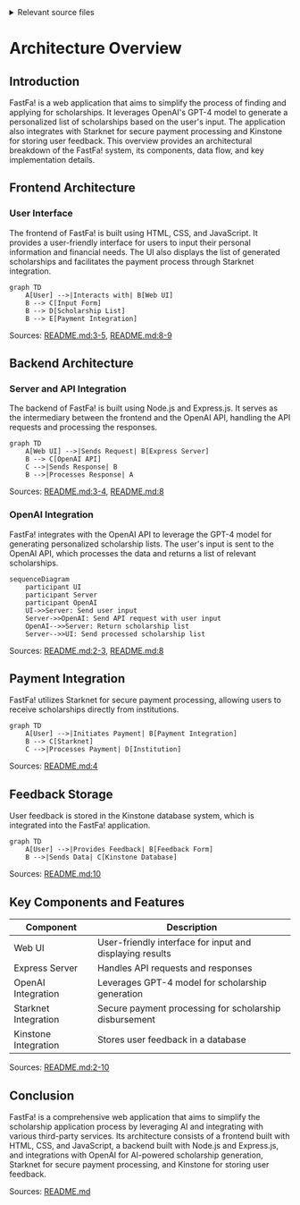 <details>
<summary>Relevant source files</summary>

The following file was used as context for generating this wiki page:

- [README.md](https://github.com/agattani123/Fast-Fa/blob/master/README.md)

</details>

# Architecture Overview

## Introduction

FastFa! is a web application that aims to simplify the process of finding and applying for scholarships. It leverages OpenAI's GPT-4 model to generate a personalized list of scholarships based on the user's input. The application also integrates with Starknet for secure payment processing and Kinstone for storing user feedback. This overview provides an architectural breakdown of the FastFa! system, its components, data flow, and key implementation details.

## Frontend Architecture

### User Interface

The frontend of FastFa! is built using HTML, CSS, and JavaScript. It provides a user-friendly interface for users to input their personal information and financial needs. The UI also displays the list of generated scholarships and facilitates the payment process through Starknet integration.

```mermaid
graph TD
    A[User] -->|Interacts with| B[Web UI]
    B --> C[Input Form]
    B --> D[Scholarship List]
    B --> E[Payment Integration]
```

Sources: [README.md:3-5](), [README.md:8-9]()

## Backend Architecture

### Server and API Integration

The backend of FastFa! is built using Node.js and Express.js. It serves as the intermediary between the frontend and the OpenAI API, handling the API requests and processing the responses.

```mermaid
graph TD
    A[Web UI] -->|Sends Request| B[Express Server]
    B --> C[OpenAI API]
    C -->|Sends Response| B
    B -->|Processes Response| A
```

Sources: [README.md:3-4](), [README.md:8]()

### OpenAI Integration

FastFa! integrates with the OpenAI API to leverage the GPT-4 model for generating personalized scholarship lists. The user's input is sent to the OpenAI API, which processes the data and returns a list of relevant scholarships.

```mermaid
sequenceDiagram
    participant UI
    participant Server
    participant OpenAI
    UI->>Server: Send user input
    Server->>OpenAI: Send API request with user input
    OpenAI-->>Server: Return scholarship list
    Server-->>UI: Send processed scholarship list
```

Sources: [README.md:2-3](), [README.md:8]()

## Payment Integration

FastFa! utilizes Starknet for secure payment processing, allowing users to receive scholarships directly from institutions.

```mermaid
graph TD
    A[User] -->|Initiates Payment| B[Payment Integration]
    B --> C[Starknet]
    C -->|Processes Payment| D[Institution]
```

Sources: [README.md:4]()

## Feedback Storage

User feedback is stored in the Kinstone database system, which is integrated into the FastFa! application.

```mermaid
graph TD
    A[User] -->|Provides Feedback| B[Feedback Form]
    B -->|Sends Data| C[Kinstone Database]
```

Sources: [README.md:10]()

## Key Components and Features

| Component | Description |
| --- | --- |
| Web UI | User-friendly interface for input and displaying results |
| Express Server | Handles API requests and responses |
| OpenAI Integration | Leverages GPT-4 model for scholarship generation |
| Starknet Integration | Secure payment processing for scholarship disbursement |
| Kinstone Integration | Stores user feedback in a database |

Sources: [README.md:2-10]()

## Conclusion

FastFa! is a comprehensive web application that aims to simplify the scholarship application process by leveraging AI and integrating with various third-party services. Its architecture consists of a frontend built with HTML, CSS, and JavaScript, a backend built with Node.js and Express.js, and integrations with OpenAI for AI-powered scholarship generation, Starknet for secure payment processing, and Kinstone for storing user feedback.

Sources: [README.md]()